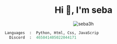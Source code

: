 <h1 align="center">Hi 👋, I'm seba</h1>

<p align="center"> <img src="https://komarev.com/ghpvc/?username=seba3h&label=Profile%20views&color=0e75b6&style=flat" alt="seba3h" /></p>

```python
Languages  :  Python, Html, Css, JavaScrip
  Discord  :  465841405022044171
```
